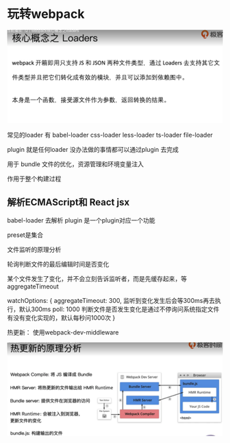 # 玩转webpack

![](2022-03-04-22-19-51.png)

常见的loader 有 babel-loader css-loader less-loader ts-loader  file-loader

plugin 就是任何loader 没办法做的事情都可以通过plugin 去完成

用于 bundle 文件的优化，资源管理和环境变量注入

作用于整个构建过程

## 解析ECMAScript和 React jsx

 babel-loader  去解析
 plugin 是一个plugin对应一个功能

 preset是集合

文件监听的原理分析

轮询判断文件的最后编辑时间是否变化

某个文件发生了变化，并不会立刻告诉监听者，而是先缓存起来，等 aggregateTimeout

watchOptions: {
  aggregateTimeout: 300, 监听到变化发生后会等300ms再去执行，默认300ms
  poll: 1000  判断文件是否发生变化是通过不停询问系统指定文件有没有变化实现的，默认每秒问1000次
}

热更新： 使用webpack-dev-middleware

![](2022-03-14-23-36-18.png)
##

###
